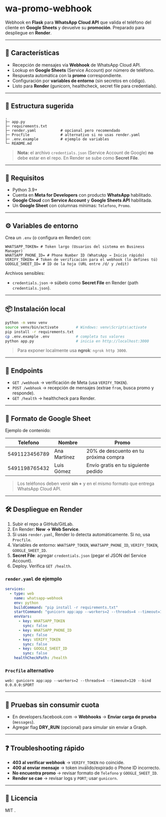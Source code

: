 # wa-promo-webhook

Webhook en **Flask** para **WhatsApp Cloud API** que valida el teléfono del cliente en **Google Sheets** y devuelve su **promoción**. Preparado para despliegue en **Render**.

---

## 🚀 Características

* Recepción de mensajes vía **Webhook** de WhatsApp Cloud API.
* Lookup en **Google Sheets** (Service Account) por número de teléfono.
* Respuesta automática con la **promo** correspondiente.
* Configuración por **variables de entorno** (sin secretos en código).
* Listo para **Render** (gunicorn, healthcheck, secret file para credentials).

---

## 📁 Estructura sugerida

```
.
├─ app.py
├─ requirements.txt
├─ render.yaml           # opcional pero recomendado
├─ Procfile              # alternativo si no usas render.yaml
├─ .env.example          # ejemplo de variables
└─ README.md
```

> **Nota:** el archivo `credentials.json` (Service Account de Google) **no** debe estar en el repo. En Render se sube como **Secret File**.

---

## 🔧 Requisitos

* Python 3.9+
* Cuenta en **Meta for Developers** con producto **WhatsApp** habilitado.
* **Google Cloud** con **Service Account** y **Google Sheets API** habilitada.
* Un **Google Sheet** con columnas mínimas: `Telefono`, `Promo`.

---

## ⚙️ Variables de entorno

Crea un `.env` (o configura en Render) con:

```
WHATSAPP_TOKEN= # Token largo (Usuarios del sistema en Business Manager)
WHATSAPP_PHONE_ID= # Phone Number ID (WhatsApp → Inicio rápido)
VERIFY_TOKEN= # Token de verificación para el webhook (lo defines tú)
GOOGLE_SHEET_ID= # ID de la hoja (URL entre /d/ y /edit)
```

Archivos sensibles:

* `credentials.json` → súbelo como **Secret File** en Render (path `credentials.json`).

---

## 📦 Instalación local

```bash
python -m venv venv
source venv/bin/activate        # Windows: venv\Scripts\activate
pip install -r requirements.txt
cp .env.example .env            # completa tus valores
python app.py                   # inicia en http://localhost:3000
```

> Para exponer localmente usa **ngrok**: `ngrok http 3000`.

---

## 🔌 Endpoints

* `GET /webhook` → verificación de Meta (usa `VERIFY_TOKEN`).
* `POST /webhook` → recepción de mensajes (extrae `from`, busca promo y responde).
* `GET /health` → healthcheck para Render.

---

## 🧠 Formato de Google Sheet

Ejemplo de contenido:

| Telefono      | Nombre       | Promo                                 |
| ------------- | ------------ | ------------------------------------- |
| 5491123456789 | Ana Martínez | 20% de descuento en tu próxima compra |
| 5491198765432 | Luis Gómez   | Envío gratis en tu siguiente pedido   |

> Los teléfonos deben venir **sin +** y en el mismo formato que entrega WhatsApp Cloud API.

---

## 🛠️ Despliegue en Render

1. Subir el repo a GitHub/GitLab.
2. En Render: **New → Web Service**.
3. Si usas `render.yaml`, Render lo detecta automáticamente. Si no, usa `Procfile`.
4. Variables de entorno: `WHATSAPP_TOKEN`, `WHATSAPP_PHONE_ID`, `VERIFY_TOKEN`, `GOOGLE_SHEET_ID`.
5. **Secret File**: agregar `credentials.json` (pegar el JSON del Service Account).
6. Deploy. Verifica `GET /health`.

### `render.yaml` de ejemplo

```yaml
services:
  - type: web
    name: whatsapp-webhook
    env: python
    buildCommand: "pip install -r requirements.txt"
    startCommand: "gunicorn app:app --workers=2 --threads=4 --timeout=120 --bind 0.0.0.0:$PORT"
    envVars:
      - key: WHATSAPP_TOKEN
        sync: false
      - key: WHATSAPP_PHONE_ID
        sync: false
      - key: VERIFY_TOKEN
        sync: false
      - key: GOOGLE_SHEET_ID
        sync: false
    healthCheckPath: /health
```

### `Procfile` alternativo

```
web: gunicorn app:app --workers=2 --threads=4 --timeout=120 --bind 0.0.0.0:$PORT
```

---


## 🧪 Pruebas sin consumir cuota

* En developers.facebook.com → **Webhooks** → **Enviar carga de prueba** (`messages`).
* Agregar flag **DRY_RUN** (opcional) para simular sin enviar a Graph.

---

## ❓ Troubleshooting rápido

* **403 al verificar webhook** → `VERIFY_TOKEN` no coincide.
* **400 al enviar mensaje** → token inválido/expirado o Phone ID incorrecto.
* **No encuentra promo** → revisar formato de `Telefono` y `GOOGLE_SHEET_ID`.
* **Render se cae** → revisar logs y `PORT`; usar `gunicorn`.

---

## 📄 Licencia

MIT .
